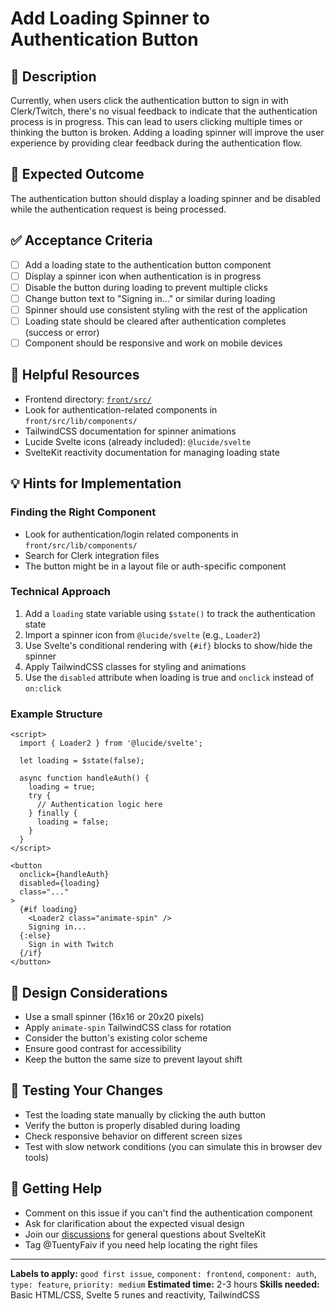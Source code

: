# Add Loading Spinner to Authentication Button

## 📝 Description
Currently, when users click the authentication button to sign in with Clerk/Twitch, there's no visual feedback to indicate that the authentication process is in progress. This can lead to users clicking multiple times or thinking the button is broken. Adding a loading spinner will improve the user experience by providing clear feedback during the authentication flow.

## 🎯 Expected Outcome
The authentication button should display a loading spinner and be disabled while the authentication request is being processed.

## ✅ Acceptance Criteria
- [ ] Add a loading state to the authentication button component
- [ ] Display a spinner icon when authentication is in progress
- [ ] Disable the button during loading to prevent multiple clicks
- [ ] Change button text to "Signing in..." or similar during loading
- [ ] Spinner should use consistent styling with the rest of the application
- [ ] Loading state should be cleared after authentication completes (success or error)
- [ ] Component should be responsive and work on mobile devices

## 🔗 Helpful Resources
- Frontend directory: [`front/src/`](../../front/src/)
- Look for authentication-related components in `front/src/lib/components/`
- TailwindCSS documentation for spinner animations
- Lucide Svelte icons (already included): `@lucide/svelte`
- SvelteKit reactivity documentation for managing loading state

## 💡 Hints for Implementation

### Finding the Right Component
- Look for authentication/login related components in `front/src/lib/components/`
- Search for Clerk integration files
- The button might be in a layout file or auth-specific component

### Technical Approach
1. Add a `loading` state variable using `$state()` to track the authentication state
2. Import a spinner icon from `@lucide/svelte` (e.g., `Loader2`)
3. Use Svelte's conditional rendering with `{#if}` blocks to show/hide the spinner
4. Apply TailwindCSS classes for styling and animations
5. Use the `disabled` attribute when loading is true and `onclick` instead of `on:click`

### Example Structure
```svelte
<script>
  import { Loader2 } from '@lucide/svelte';

  let loading = $state(false);

  async function handleAuth() {
    loading = true;
    try {
      // Authentication logic here
    } finally {
      loading = false;
    }
  }
</script>

<button
  onclick={handleAuth}
  disabled={loading}
  class="..."
>
  {#if loading}
    <Loader2 class="animate-spin" />
    Signing in...
  {:else}
    Sign in with Twitch
  {/if}
</button>
```

## 🎨 Design Considerations
- Use a small spinner (16x16 or 20x20 pixels)
- Apply `animate-spin` TailwindCSS class for rotation
- Consider the button's existing color scheme
- Ensure good contrast for accessibility
- Keep the button the same size to prevent layout shift

## 🧪 Testing Your Changes
- Test the loading state manually by clicking the auth button
- Verify the button is properly disabled during loading
- Check responsive behavior on different screen sizes
- Test with slow network conditions (you can simulate this in browser dev tools)

## 🤝 Getting Help
- Comment on this issue if you can't find the authentication component
- Ask for clarification about the expected visual design
- Join our [discussions](https://github.com/TuentyFaiv/liga-muertos/issues) for general questions about SvelteKit
- Tag @TuentyFaiv if you need help locating the right files

---

**Labels to apply:** `good first issue`, `component: frontend`, `component: auth`, `type: feature`, `priority: medium`
**Estimated time:** 2-3 hours
**Skills needed:** Basic HTML/CSS, Svelte 5 runes and reactivity, TailwindCSS

